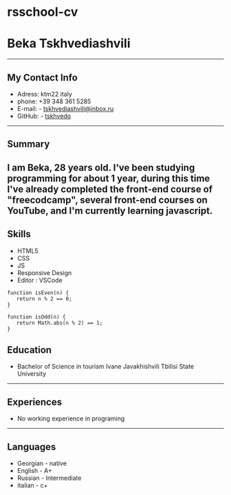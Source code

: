 # rsschool-cv

# Beka Tskhvediashvili

---

## My Contact Info

- Adress: ktm22 italy
- phone: +39 348 361 5285
- E-mail: - tskhvediashvili@inbox.ru
- GitHub: - <a href="https://github.com/tskhvedo">tskhvedo</a>

---

## Summary

## I am Beka, 28 years old. I've been studying programming for about 1 year, during this time I've already completed the front-end course of "freecodcamp", several front-end courses on YouTube, and I'm currently learning javascript.

## Skills

- HTML5
- CSS
- JS
- Responsive Design
- Editor : VSCode

```
function isEven(n) {
   return n % 2 == 0;
}

function isOdd(n) {
   return Math.abs(n % 2) == 1;
}

```

## Education

- Bachelor of Science in tourism
  Ivane Javakhishvili Tbilisi State University

---

## Experiences

- No working experience in programing

---

## Languages

- Georgian - native
- English - A+
- Russian - Intermediate
- italian - c+
